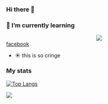 ### Hi there 👋

### 🌱 I’m currently learning

 <!-- <link rel="stylesheet" href="https://cdn.jsdelivr.net/gh/devicons/devicon@v2.15.1/devicon.min.css"> -->
<!--           
<img back-ground="white" src="https://cdn.jsdelivr.net/gh/devicons/devicon/icons/rust/rust-plain.svg" height="300" width="600"> -->

<!-- <i class="devicon-rust-plain"></i> -->
          

<link rel="stylesheet" href="https://cdn.jsdelivr.net/gh/devicons/devicon@v2.15.1/devicon.min.css">

<div id="header" align="center">
<img src="https://media.giphy.com/media/Dh5q0sShxgp13DwrvG/giphy.gif" />
</div>
<div id="badges" >
<a href="https://facebook.com/vietbi.cringe">facebook</a>
</div>


<!-- ![GitHub stats](https://github-readme-stats.vercel.app/api?username=teiwiet&show_icons=true&theme=dark) -->

- :sunny: this is so cringe

### My stats

[![Top Langs](https://github-readme-stats.vercel.app/api/top-langs/?username=anuraghazra&theme=dark)](https://github.com/anuraghazra/github-readme-stats)


<img src="https://media.giphy.com/media/efHwZH4DeN9ss/giphy.gif">
<!--
**teiwiet/teiwiet** is a ✨ _special_ ✨ repository because its `README.md` (this file) appears on your GitHub profile.

Here are some ideas to get you started:

- 🔭 I’m currently working on ...
-  ...
- 👯 I’m looking to collaborate on ...
- 🤔 I’m looking for help with ...
- 💬 Ask me about ...
- 📫 How to reach me: ...
- 😄 Pronouns: ...
- ⚡ Fun fact: ...
-->
